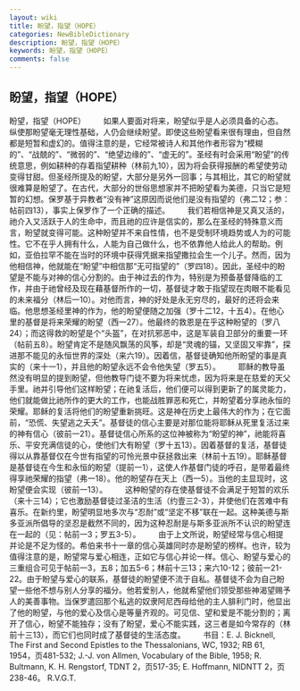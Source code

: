 ```yaml
---
layout: wiki
title: 盼望，指望（HOPE）
categories: NewBibleDictionary
description: 盼望，指望（HOPE）
keywords: 盼望，指望（HOPE）
comments: false
---
```


## 盼望，指望（HOPE）



盼望，指望（HOPE）
　　如果人要面对将来，盼望似乎是人必须具备的心态。纵使那盼望毫无理性基础，人仍会继续盼望。即使这些盼望看来很有理由，但自然都是短暂和虚幻的。值得注意的是，它经常被诗人和其他作者形容为“模糊的”、“战兢的”、“微弱的”、“绝望边缘的”、“虚无的”。圣经有时会采用“盼望”的传统意思，例如耕种的存着指望耕种（林前九10），因为将会获得报酬的希望使劳动变得甘甜。但圣经所提及的盼望，大部分是另外一回事；与其相比，其它的盼望就很难算是盼望了。在古代，大部分的世俗思想家并不把盼望看为美德，只当它是短暂的幻想。保罗基于异教者“没有神”这原因而说他们是没有指望的（弗二12；参：帖前四13），事实上保罗作了一个正确的描述。
　　我们若相信神是又真又活的，祂介入又活跃于人的生命中，而且祂的应许是信实的，那么在圣经的特殊意义而言，盼望就变得可能。这种盼望并不来自性情，也不是受制环境趋势或人为的可能性。它不在乎人拥有什么，人能为自己做什么，也不依靠他人给此人的帮助。例如，亚伯拉罕不能在当时的环境中获得凭据来指望撒拉会生一个儿子。然而，因为他相信神，他就能在“盼望”中相信那“无可指望的”（罗四18）。因此，圣经中的盼望是不能与对神的信心分割的。由于神过去的作为，特别是为预备基督降临的工作，并由于祂曾经及现在藉基督所作的一切，基督徒才敢于指望现在肉眼不能看见的未来福分（林后一10）。对他而言，神的好处是永无穷尽的，最好的还将会来临。他思想圣经里神的作为，他的盼望便随之加强（罗十二12，十五4）。在他心里的基督是将来荣耀的盼望（西一27）。他最终的救恩是在乎这种盼望的（罗八24）；而这得救的盼望是个“头盔”，在对抗邪恶中，这是军装自卫部分的重要一环（帖前五8）。盼望肯定不是随风飘荡的风筝，却是“灵魂的锚，又坚固又牢靠”，探进那不能见的永恒世界的深处（来六19）。因着信，基督徒确知他所盼望的事是真实的（来十一1），并且他的盼望永远不会令他失望（罗五5）。
　　耶稣的教导虽然没有明显的提到盼望，但他教导门徒不要为将来忧虑，因为将来是在慈爱的天父手里。祂并引导他们这样盼望；在祂复活后，他们便可以得到更新了的属灵能力，他们就能做比祂所作的更大的工作，也能战胜罪恶和死亡，并盼望着分享祂永恒的荣耀。耶稣的复活将他们的盼望重新挑旺。这是神在历史上最伟大的作为；在它面前，“恐慌、失望逃之夭夭”。基督徒的信心主要是对那位能将耶稣从死里复活过来的神有信心（彼前一21）。基督徒信心所系的这位神被称为“盼望的神”，祂能将喜乐、平安充满信徒的心，使他们大有盼望（罗十五13）。因着基督的复活，基督徒得以从靠基督仅在今世有指望的可怜光景中获拯救出来（林前十五19）。耶稣基督是基督徒在今生和永恒的盼望（提前一1），这使人作基督门徒的呼召，是带着最终得享祂荣耀的指望（弗一18）。他的盼望存在天上（西一5）。当他的主显现时，这盼望便会实现（彼前一13）。
　　这种盼望的存在使基督徒不会满足于短暂的欢乐（来十三14）；它也激励基督徒过圣洁的生活（约壹三2-3），并使他们在苦难中有喜乐。在新约里，盼望明显地多次与“忍耐”或“坚定不移”联在一起。这种美德与斯多亚派所倡导的坚忍是截然不同的，因为这种忍耐是与斯多亚派所不认识的盼望连在一起的（见：帖前一3；罗五3-5）。
　　由于上文所说，盼望经常与信心相提并论是不足为怪的。希伯来书十一章的信心英雄同时亦是盼望的榜样。也许，较为值得注意的是，盼望常与爱心相连，正如它与信心并论一样。信心、盼望与爱心的三重组合可见于帖前一3，五8；加五5-6；林前十三13；来六10-12；彼前一21-22。由于盼望与爱心的联系，基督徒的盼望便不流于自私。基督徒不会为自己盼望一些他不想与别人分享的福分。他若爱别人，他就希望他们领受那些神渴望赐予人的美善事物。当保罗遣回那个私逃的奴隶阿尼西母给他的主人腓利门时，他显出了他的盼望，与他的爱心及信心是等量齐观的。可见信、望和爱是不能分割的；离开了信心，盼望不能独存；没有了盼望，爱心不能实践，这三者是如今常存的（林前十三13），而它们也同时成了基督徒的生活态度。
　　书目：E. J. Bicknell, The First and Second Epistles to the
Thessalonians, WC, 1932; RB 61, 1954，页481-532; J.-J. von Allmen, Vocabulary of the Bible, 1958; R.
Bultmann, K. H. Rengstorf, TDNT 2，页517-35; E. Hoffmann, NIDNTT 2，页238-46。
R.V.G.T.





